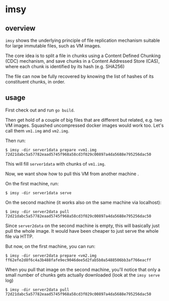 # imsy

## overview

`imsy` shows the underlying principle of file replication
mechanism suitable for large immutable files, such as VM images.

The core idea is to split a file in chunks using a Content Defined Chunking (CDC) mechanism,
and save chunks in a Content Addressed Store (CAS), where each chunk is identified by its hash (e.g. SHA256)

The file can now be fully recovered by knowing the list of hashes of its constituent chunks, in order.

## usage

First check out and run `go build`.

Then get hold of a couple of big files that are different but related, e.g. two VM images. Squashed uncompressed docker images would work too. Let's call them `vm1.img` and `vm2.img`.

Then run:

```
$ imsy -dir server1data prepare <vm1.img
72d21dabc5a57782eaad5745f968a58cd3f029c00897a4da5688e795256dac50
```

This will fill `server1data` with chunks of `vm1.img`.

Now, we want show how to pull this VM from another machine .

On the first machine, run:

```
$ imsy -dir server1data serve
```

On the second machine (it works also on the same machine via localhost):

```
$ imsy -dir server2data pull 72d21dabc5a57782eaad5745f968a58cd3f029c00897a4da5688e795256dac50
```

Since `server2data` on the second machine is empty, this will basically just pull the whole image.
It would have been cheaper to just serve the whole file via HTTP.

But now, on the first machine, you can run:

```
$ imsy -dir server2data prepare <vm2.img
ff62efe2d8f6c4a3b488fafe9ec9046dee5d2fab5b0a5488506bb3af766eacff
```

When you pull that image on the second machine, you'll notice that only a small number of chunks gets actually downloaded (look at the `imsy serve` log)

```
$ imsy -dir server2data pull 72d21dabc5a57782eaad5745f968a58cd3f029c00897a4da5688e795256dac50
```

